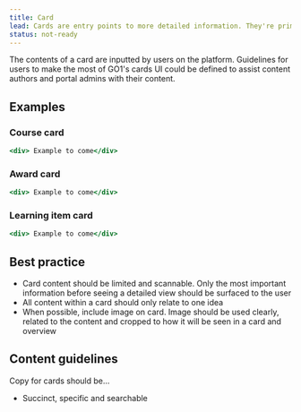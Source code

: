 ```yaml
---
title: Card
lead: Cards are entry points to more detailed information. They're primarily used as a means to display short scannable information to users to help them decide if the card's content is suited to their needs.
status: not-ready
---
```


The contents of a card are inputted by users on the platform. Guidelines for users to make the most of GO1's cards UI could be defined to assist content authors and portal admins with their content.

## Examples

### Course card

```.jsx
<div> Example to come</div>
```

### Award card

```.jsx
<div> Example to come</div>
```

### Learning item card

```.jsx
<div> Example to come</div>
```

## Best practice

- Card content should be limited and scannable. Only the most important information before seeing a detailed view should be surfaced to the user
- All content within a card should only relate to one idea
- When possible, include image on card. Image should be used clearly, related to the content and cropped to how it will be seen in a card and overview

## Content guidelines

Copy for cards should be...

- Succinct, specific and searchable